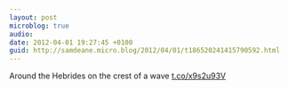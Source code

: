 ```yaml
---
layout: post
microblog: true
audio: 
date: 2012-04-01 19:27:45 +0100
guid: http://samdeane.micro.blog/2012/04/01/t186520241415790592.html
---
```

Around the Hebrides on the crest of a wave [t.co/x9s2u93V](http://t.co/x9s2u93V)
